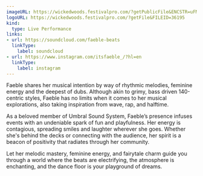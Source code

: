 ```yaml
---
imageURL: https://wickedwoods.festivalpro.com/?getPublicFile&ENCSTR=uFMmbEtIqfuONUzjntqY
logoURL: https://wickedwoods.festivalpro.com/?getFile&FILEID=36195
kind:
  type: Live Performance
links:
- url: https://soundcloud.com/faeble-beats
  linkType:
    label: soundcloud
- url: https://www.instagram.com/itsfaeble_/?hl=en
  linkType:
    label: instagram
---
```

Faeble shares her musical intention by way of rhythmic melodies, feminine energy and the deepest of dubs. Although akin to grimy, bass driven 140-centric styles, Faeble has no limits when it comes to her musical explorations, also taking inspiration from wave, rap, and halftime.

As a beloved member of Umbral Sound System, Faeble’s presence infuses events with an undeniable spark of fun and playfulness. Her energy is contagious, spreading smiles and laughter wherever she goes. Whether she's behind the decks or connecting with the audience, her spirit is a beacon of positivity that radiates through her community.

Let her melodic mastery, feminine energy, and fairytale charm guide you through a world where the beats are electrifying, the atmosphere is enchanting, and the dance floor is your playground of dreams.